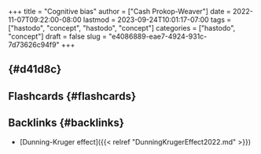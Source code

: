 +++
title = "Cognitive bias"
author = ["Cash Prokop-Weaver"]
date = 2022-11-07T09:22:00-08:00
lastmod = 2023-09-24T10:01:17-07:00
tags = ["hastodo", "concept", "hastodo", "concept"]
categories = ["hastodo", "concept"]
draft = false
slug = "e4086889-eae7-4924-931c-7d73626c94f9"
+++

##  {#d41d8c}


## Flashcards {#flashcards}


## Backlinks {#backlinks}

-   [Dunning-Kruger effect]({{< relref "DunningKrugerEffect2022.md" >}})

